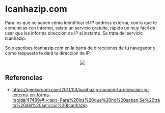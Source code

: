 # Icanhazip.com

Para los que no saben cómo identificar el IP address externa, con la que te comunicas con Internet, existe un servicio gratuito, rápido un muy fácil de usar que les informa dirección de IP al instante.  Se trata del servicio Icanhazip.

Solo escribes icanhazip.com en la barra de direcciones de tu navegador y como respuesta te dará tu dirección de IP.

<p align="center">
  <img src="https://github.com/dimasx010/knowledge/assets/105082657/22b543f2-2e1f-4dd6-83ad-c82c3dd968a0">
</p>

## Referencias
- https://geeksroom.com/2011/03/icanhazip-conoce-tu-direccion-ip-externa-en-forma-rapida/47489/#:~:text=Para%20los%20que%20no%20saben,Se%20trata%20del%20servicio%20Icanhazip.